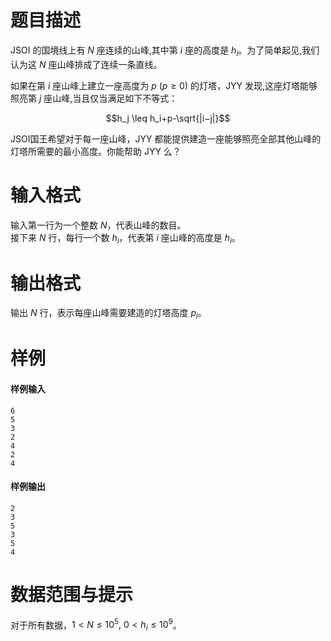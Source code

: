 
# 题目描述

JSOI 的国境线上有 $N$ 座连续的山峰,其中第 $i$ 座的高度是 $h_i$​​。为了简单起见,我们认为这 $N$ 座山峰排成了连续一条直线。

如果在第 $i$ 座山峰上建立一座高度为 $p\ (p \geq 0)$ 的灯塔，JYY 发现,这座灯塔能够照亮第 $j$ 座山峰,当且仅当满足如下不等式：

$$h_j \leq h_i+p-\sqrt{|i−j|}$$

JSOI国王希望对于每一座山峰，JYY 都能提供建造一座能够照亮全部其他山峰的灯塔所需要的最小高度。你能帮助 JYY 么？

# 输入格式

输入第一行为一个整数 $N$，代表山峰的数目。  
接下来 $N$ 行，每行一个数 $h_i$，代表第 $i$ 座山峰的高度是 $h_i$。

# 输出格式

输出 $N$ 行，表示每座山峰需要建造的灯塔高度 $p_i$。 

# 样例

#### 样例输入
```plain
6
5
3
2
4
2
4
```

#### 样例输出
```plain
2
3
5
3
5
4
```

# 数据范围与提示

对于所有数据，$1<N \leq 10^5,\ 0<h_i \leq 10^9$。

